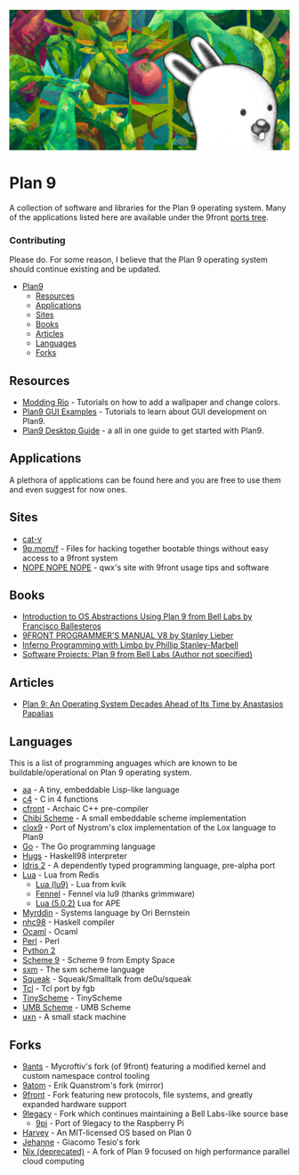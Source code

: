 ![](https://github.com/AnastasiosPapalias/Plan9/blob/main/banner.png)

# Plan 9

A collection of software and libraries for the Plan 9 operating system. Many of the applications listed here are available under the 9front [ports tree](https://code.9front.org/hg/ports).

### Contributing

Please do. For some reason, I believe that the Plan 9 operating system should continue existing and be updated.

- [Plan9](#plan9)
  - [Resources](#resources)
  - [Applications](#applications)
  - [Sites](#sites)
  - [Books](#books)
  - [Articles](#articles)
  - [Languages](#languages)
  - [Forks](#forks)
  
## Resources

* [Modding Rio](https://wiki.xxiivv.com/site/rio.html) - Tutorials on how to add a wallpaper and change colors.
* [Plan9 GUI Examples](https://wiki.xxiivv.com/site/plan9_c.html) - Tutorials to learn about GUI development on Plan9.
* [Plan9 Desktop Guide](https://pspodcasting.net/dan/blog/2019/plan9_desktop.html) - a all in one guide to get started with Plan9.

## Applications

A plethora of applications can be found here and you are free to use them and even suggest for now ones.

## Sites

* [cat-v](http://cat-v.org)
* [9p.mom/f](http://9p.mom/f) - Files for hacking together bootable things without easy access to a 9front system
* [NOPE NOPE NOPE](http://nopenopenope.net/) - qwx's site with 9front usage tips and software

## Books

* [Introduction to OS Abstractions Using Plan 9 from Bell Labs by Francisco Ballesteros ](https://www.amazon.com/Introduction-Abstractions-Using-Plan-Bell/dp/B005D2S5H0)
* [9FRONT PROGRAMMER'S MANUAL V8 by Stanley Lieber](https://www.amazon.com/Introduction-Abstractions-Using-Plan-Bell/dp/B005D2S5H0)
* [Inferno Programming with Limbo by Phillip Stanley-Marbell](https://www.amazon.com/Introduction-Abstractions-Using-Plan-Bell/dp/B005D2S5H0)
* [Software Projects: Plan 9 from Bell Labs (Author not specified)](https://www.find-more-books.com/book/isbn/9781156607763.html)

## Articles

* [Plan 9: An Operating System Decades Ahead of Its Time by Anastasios Papalias](https://www.linkedin.com/pulse/plan-9-operating-system-decades-ahead-its-time-anastasios-papalias)

## Languages

This is a list of programming anguages which are known to be buildable/operational on Plan 9 operating system.

* [aa](https://git.sr.ht/~ft/aa) - A tiny, embeddable Lisp-like language
* [c4](https://github.com/henesy/c4) - C in 4 functions
* [cfront](http://www.quintile.net/plan9/c++/index.html) - Archaic C++ pre-compiler 
* [Chibi Scheme](https://github.com/ashinn/chibi-scheme) - A small embeddable scheme implementation 
* [clox9](https://github.com/henesy/clox9) -  Port of Nystrom's clox implementation of the Lox language to Plan9 
* [Go](https://golang.org/) - The Go programming language
* [Hugs](https://9p.io/wiki/plan9/Contrib_index/index.html) - Haskell98 interpreter
* [Idris 2](https://git.sr.ht/~ft/idris2) - A dependently typed programming language, pre-alpha port
* [Lua](http://download.redis.io/releases/redis-3.0.1.tar.gz) - Lua from Redis
    * [Lua (lu9)](https://sr.ht/~kvik/lu9/) - Lua from kvik
    * [Fennel](https://fennel-lang.org/) - Fennel via lu9 (thanks grimmware)
    * [Lua (5.0.2)](https://9p.io/wiki/plan9/Contrib_index/index.html) Lua for APE
* [Myrddin](https://myrlang.org/) - Systems language by Ori Bernstein
* [nhc98](https://9p.io/sources/contrib/fernan/nhc98/) - Haskell compiler
* [Ocaml](http://caml.inria.fr/pub/distrib/ocaml-4.07/ocaml-4.07.1.tar.gz) - Ocaml
* [Perl](9p.io/sources/extra/perl.iso.bz2) - Perl
* [Python 2](http://git.9front.org/plan9front/pyhg/HEAD/info.html)
* [Scheme 9](https://t3x.org/s9fes/) - Scheme 9 from Empty Space
* [sxm](https://9p.io/wiki/plan9/Contrib_index/index.html) - The sxm scheme language
* [Squeak](https://github.com/henesy/squeak) - Squeak/Smalltalk from de0u/squeak
* [Tcl](https://9p.io/sources/contrib/fgb/root/sys/src/cmd/tcl/) - Tcl port by fgb
* [TinyScheme](https://download.sourceforge.net/tinyscheme/tinyscheme-1.41.tar.gz) - TinyScheme
* [UMB Scheme](https://9p.io/wiki/plan9/Contrib_index/index.html) - UMB Scheme
* [uxn](https://sr.ht/~rabbits/uxn/) - A small stack machine

## Forks

* [9ants](http://9gridchan.org/) - Mycroftiv's fork (of 9front) featuring a modified kernel and custom namespace control tooling
* [9atom](http://mirror.postnix.pw/9atom/INSTALLERS/) - Erik Quanstrom's fork (mirror)
* [9front](http://9front.org/) - Fork featuring new protocols, file systems, and greatly expanded hardware support
* [9legacy](http://9legacy.org/) - Fork which continues maintaining a Bell Labs-like source base
  * [9pi](https://9p.io/sources/contrib/miller/) - Port of 9legacy to the Raspberry Pi
* [Harvey](https://harvey-os.org/) - An MIT-licensed OS based on Plan 0
* [Jehanne](http://jehanne.io/) - Giacomo Tesio's fork
* [Nix (deprecated)](https://lsub.org/nix/) - A fork of Plan 9 focused on high performance parallel cloud computing
